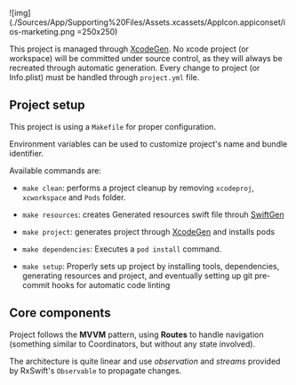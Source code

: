 ![img](./Sources/App/Supporting%20Files/Assets.xcassets/AppIcon.appiconset/ios-marketing.png =250x250)


This project is managed through [XcodeGen](https://github.com/yonaskolb/XcodeGen). No xcode project (or workspace) will be committed under source control, as they will always be recreated through automatic generation.
Every change to project (or Info.plist) must be handled through `project.yml` file.

## Project setup

This project is using a `Makefile` for proper configuration.

Environment variables can be used to customize project's name and bundle identifier.

Available commands are:

- `make clean`: performs a project cleanup by removing `xcodeproj`, `xcworkspace` and `Pods` folder.

- `make resources`: creates Generated resources swift file throuh [SwiftGen](https://github.com/SwiftGen/SwiftGen) 

- `make project`: generates project through [XcodeGen](https://github.com/yonaskolb/XcodeGen) and installs pods

- `make dependencies`: Executes a `pod install` command.

- `make setup`: Properly sets up project by installing tools, dependencies, generating resources and project, and eventually setting up git pre-commit hooks for automatic code linting



## Core components

Project follows the **MVVM** pattern, using **Routes** to handle navigation (something similar to Coordinators, but without any state involved).

The architecture is quite linear and use *observation* and *streams* provided by RxSwift's `Observable` to propagate changes.


